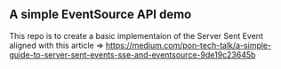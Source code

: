 ## A simple EventSource API demo

This repo is to create a basic implementaion of the Server Sent Event aligned with this article => https://medium.com/pon-tech-talk/a-simple-guide-to-server-sent-events-sse-and-eventsource-9de19c23645b
